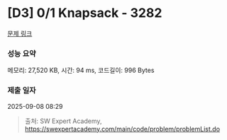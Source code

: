 # [D3] 0/1 Knapsack - 3282 

[문제 링크](https://swexpertacademy.com/main/code/problem/problemDetail.do?contestProbId=AWBJAVpqrzQDFAWr) 

### 성능 요약

메모리: 27,520 KB, 시간: 94 ms, 코드길이: 996 Bytes

### 제출 일자

2025-09-08 08:29



> 출처: SW Expert Academy, https://swexpertacademy.com/main/code/problem/problemList.do